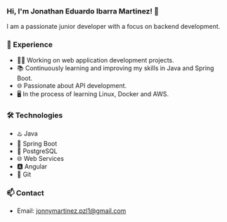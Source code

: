### Hi, I'm Jonathan Eduardo Ibarra Martinez! 👋

I am a passionate junior developer with a focus on backend development.

### 💼 Experience

- 👨‍💻 Working on web application development projects.
- 📚 Continuously learning and improving my skills in Java and Spring Boot.
- 🌐 Passionate about API development.
- 🖥️ In the process of learning Linux, Docker and AWS.

### 🛠️ Technologies

- ♨️ Java
- 🍃 Spring Boot
- 🐘 PostgreSQL
- 🌐 Web Services
- 🅰️ Angular
- 🚀 Git

### 📫 Contact

<!--
- [LinkedIn](https://www.linkedin.com/in/tu-nombre) -->
- Email: jonnymartinez.pzl1@gmail.com

<!--
**jonhdevelop/jonhdevelop** is a ✨ _special_ ✨ repository because its `README.md` (this file) appears on your GitHub profile.

Here are some ideas to get you started:

- 🔭 I’m currently working on ...
- 🌱 I’m currently learning ...
- 👯 I’m looking to collaborate on ...
- 🤔 I’m looking for help with ...
- 💬 Ask me about ...
- 📫 How to reach me: ...
- 😄 Pronouns: ...
- ⚡ Fun fact: ...
-->
